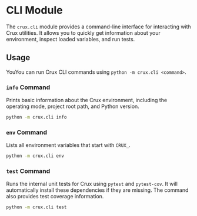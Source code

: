 # CLI Module

The `crux.cli` module provides a command-line interface for interacting with Crux utilities. It allows you to quickly get information about your environment, inspect loaded variables, and run tests.

## Usage

YouYou can run Crux CLI commands using `python -m crux.cli <command>`.

### `info` Command

Prints basic information about the Crux environment, including the operating mode, project root path, and Python version.

```bash
python -m crux.cli info
```

### `env` Command

Lists all environment variables that start with `CRUX_`.

```bash
python -m crux.cli env
```

### `test` Command

Runs the internal unit tests for Crux using `pytest` and `pytest-cov`. It will automatically install these dependencies if they are missing. The command also provides test coverage information.

```bash
python -m crux.cli test
```